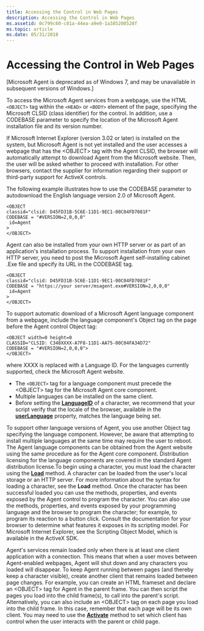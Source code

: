 ```yaml
---
title: Accessing the Control in Web Pages
description: Accessing the Control in Web Pages
ms.assetid: 0c799c60-c81a-44ea-a9e0-1a385208528f
ms.topic: article
ms.date: 05/31/2018
---
```


# Accessing the Control in Web Pages

\[Microsoft Agent is deprecated as of Windows 7, and may be unavailable in subsequent versions of Windows.\]

To access the Microsoft Agent services from a webpage, use the HTML `<OBJECT>` tag within the `<HEAD>` or `<BODY>` element of the page, specifying the Microsoft CLSID (class identifier) for the control. In addition, use a CODEBASE parameter to specify the location of the Microsoft Agent installation file and its version number.

If Microsoft Internet Explorer (version 3.02 or later) is installed on the system, but Microsoft Agent is not yet installed and the user accesses a webpage that has the &lt;OBJECT&gt; tag with the Agent CLSID, the browser will automatically attempt to download Agent from the Microsoft website. Then, the user will be asked whether to proceed with installation. For other browsers, contact the supplier for information regarding their support or third-party support for ActiveX controls.

The following example illustrates how to use the CODEBASE parameter to autodownload the English language version 2.0 of Microsoft Agent.

``` syntax
<OBJECT
classid="clsid: D45FD31B-5C6E-11D1-9EC1-00C04FD7081F"
CODEBASE = "#VERSION=2,0,0,0"
 id=Agent
>
</OBJECT>
```

Agent can also be installed from your own HTTP server or as part of an application's installation process. To support installation from your own HTTP server, you need to post the Microsoft Agent self-installing cabinet .Exe file and specify its URL in the CODEBASE tag.

``` syntax
<OBJECT
classid="clsid: D45FD31B-5C6E-11D1-9EC1-00C04FD7081F"
CODEBASE = "https://your server/msagent.exe#VERSION=2,0,0,0"
 id=Agent
>
</OBJECT>
```

To support automatic download of a Microsoft Agent language component from a webpage, include the language component's Object tag on the page before the Agent control Object tag:

``` syntax
<OBJECT width=0 height=0
CLASSID="CLSID: C348XXXX-A7F8-11D1-AA75-00C04FA34D72"
CODEBASE = "#VERSION=2,0,0,0">
</OBJECT>
```

where XXXX is replaced with a Language ID. For the languages currently supported, check the Microsoft Agent website.

-   The `<OBJECT>` tag for a language component must precede the &lt;OBJECT&gt; tag for the Microsoft Agent core component.
-   Multiple languages can be installed on the same client.
-   Before setting the [**LanguageID**](https://www.bing.com/search?q=**LanguageID**) of a character, we recommend that your script verify that the locale of the browser, available in the [**userLanguage**](https://www.bing.com/search?q=**userLanguage**) property, matches the language being set.

To support other language versions of Agent, you use another Object tag specifying the language component. However, be aware that attempting to install multiple languages at the same time may require the user to reboot. The Agent language components can be obtained from the Agent website using the same procedure as for the Agent core component. Distribution licensing for the language components are covered in the standard Agent distribution license.To begin using a character, you must load the character using the [**Load**](/previous-versions/visualstudio/foxpro/h1tx7zt1(v=vs.71)) method. A character can be loaded from the user's local storage or an HTTP server. For more information about the syntax for loading a character, see the **Load** method. Once the character has been successful loaded you can use the methods, properties, and events exposed by the Agent control to program the character. You can also use the methods, properties, and events exposed by your programming language and the browser to program the character; for example, to program its reaction to a button click. Consult the documentation for your browser to determine what features it exposes in its scripting model. For Microsoft Internet Explorer, see the Scripting Object Model, which is available in the ActiveX SDK.

Agent's services remain loaded only when there is at least one client application with a connection. This means that when a user moves between Agent-enabled webpages, Agent will shut down and any characters you loaded will disappear. To keep Agent running between pages (and thereby keep a character visible), create another client that remains loaded between page changes. For example, you can create an HTML frameset and declare an &lt;OBJECT&gt; tag for Agent in the parent frame. You can then script the pages you load into the child frame(s), to call into the parent's script. Alternatively, you can also include an &lt;OBJECT&gt; tag on each page you load into the child frame. In this case, remember that each page will be its own client. You may need to use the [**Activate**](/previous-versions/visualstudio/foxpro/01ayxx68(v=vs.71)) method to set which client has control when the user interacts with the parent or child page.

 

 
